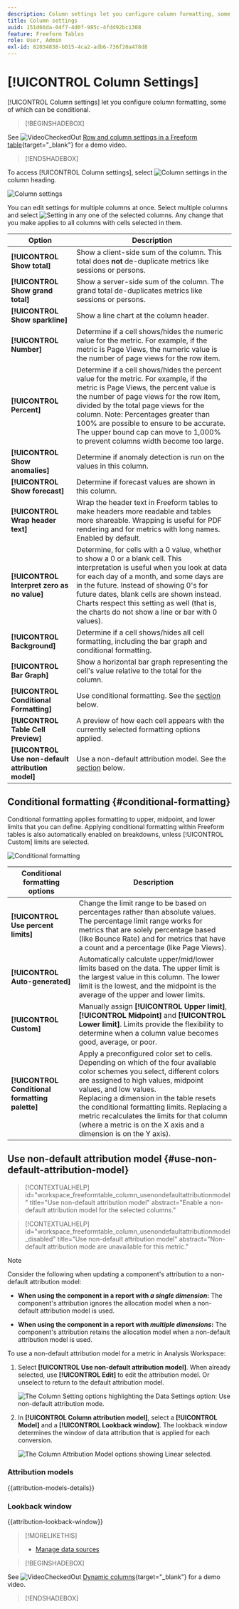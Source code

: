 ```yaml
---
description: Column settings let you configure column formatting, some of which can be conditional.
title: Column settings
uuid: 151d66da-04f7-4d0f-985c-4fdd92bc1308
feature: Freeform Tables
role: User, Admin
exl-id: 82034838-b015-4ca2-adb6-736f20a478d8
---
```


# [!UICONTROL Column Settings]

[!UICONTROL Column settings] let you configure column formatting, some of which can be conditional.


>[!BEGINSHADEBOX]

See ![VideoCheckedOut](/help/assets/icons/VideoCheckedOut.svg) [Row and column settings in a Freeform table](https://video.tv.adobe.com/v/40382/?quality=12&learn=on){target="_blank"} for a demo video.

>[!ENDSHADEBOX]


To access [!UICONTROL Column settings], select ![Column settings](https://spectrum.adobe.com/static/icons/workflow_18/Smock_Settings_18_N.svg) in the column heading.

![Column settings](assets/column-settings.png)


You can edit settings for multiple columns at once. Select multiple columns and select ![Setting](/help/assets/icons/Setting.svg) in any one of the selected columns. Any change that you make applies to all columns with cells selected in them.

| Option | Description |
| --- | --- |
| **[!UICONTROL Show total]** | Show a client-side sum of the column. This total does **not** de-duplicate metrics like sessions or persons. |
| **[!UICONTROL Show grand total]** | Show a server-side sum of the column. The grand total de-duplicates metrics like sessions or persons. |
| **[!UICONTROL Show sparkline]** | Show a line chart at the column header. | 
| **[!UICONTROL Number]** | Determine if a cell shows/hides the numeric value for the metric. For example, if the metric is Page Views, the numeric value is the number of page views for the row item. |
| **[!UICONTROL Percent]** | Determine if a cell shows/hides the percent value for the metric. For example, if the metric is Page Views, the percent value is the number of page views for the row item, divided by the total page views for the column.  Note: Percentages greater than 100% are possible to ensure to be accurate. The upper bound cap can move to 1,000% to prevent columns width become too large. |
| **[!UICONTROL Show anomalies]** | Determine if anomaly detection is run on the values in this column. |
| **[!UICONTROL Show forecast]** | Determine if forecast values are shown in this column. |
| **[!UICONTROL Wrap header text]** | Wrap the header text in Freeform tables to make headers more readable and tables more shareable. Wrapping is useful for PDF rendering and for metrics with long names. Enabled by default. |
| **[!UICONTROL Interpret zero as no value]** | Determine, for cells with a 0 value, whether to show a 0 or a blank cell. This interpretation is useful when you look at data for each day of a month, and some days are in the future.  Instead of showing 0's for future dates, blank cells are shown instead. Charts respect this setting as well (that is, the charts do not show a line or bar with 0 values). |
| **[!UICONTROL Background]** | Determine if a cell shows/hides all cell formatting, including the bar graph and conditional formatting. |
| **[!UICONTROL Bar Graph]** | Show a horizontal bar graph representing the cell's value relative to the total for the column. |
| **[!UICONTROL Conditional Formatting]** | Use conditional formatting. See the [section](#conditional-formatting) below. |
| **[!UICONTROL Table Cell Preview]** | A preview of how each cell appears with the currently selected formatting options applied. |
| **[!UICONTROL Use non-default attribution model]** | Use a non-default attribution model. See the [section](#use-non-default-attribution-model) below. | 

## Conditional formatting {#conditional-formatting}

Conditional formatting applies formatting to upper, midpoint, and lower limits that you can define. Applying conditional formatting within Freeform tables is also automatically enabled on breakdowns, unless [!UICONTROL Custom] limits are selected.

![Conditional formatting](./assets/conditional-formatting.png)

| Conditional formatting options | Description |
| --- | --- |
|**[!UICONTROL  Use percent limits]** | Change the limit range to be based on percentages rather than absolute values. The percentage limit range works for metrics that are solely percentage based (like Bounce Rate) and for metrics that have a count and a percentage (like Page Views). |
| **[!UICONTROL Auto-generated]**| Automatically calculate upper/mid/lower limits based on the data. The upper limit is the largest value in this column. The lower limit is the lowest, and the midpoint is the average of the upper and lower limits. |
| **[!UICONTROL Custom]** | Manually assign **[!UICONTROL Upper limit]**, **[!UICONTROL Midpoint]** and **[!UICONTROL Lower limit]**. Limits provide the flexibility to determine when a column value becomes good, average, or poor. |
| **[!UICONTROL Conditional formatting palette]** | Apply a preconfigured color set to cells. Depending on which of the four available color schemes you select, different colors are assigned to high values, midpoint values, and low values. <br> Replacing a dimension in the table resets the conditional formatting limits. Replacing a metric recalculates the limits for that column (where a metric is on the X axis and a dimension is on the Y axis). |

## Use non-default attribution model {#use-non-default-attribution-model}

<!-- markdownlint-disable MD034 -->

>[!CONTEXTUALHELP]
>id="workspace_freeformtable_column_usenondefaultattributionmodel"
>title="Use non-default attribution model"
>abstract="Enable a non-default attribution model for the selected columns."

<!-- markdownlint-enable MD034 -->

<!-- markdownlint-disable MD034 -->

>[!CONTEXTUALHELP]
>id="workspace_freeformtable_column_usenondefaultattributionmodel_disabled"
>title="Use non-default attribution model"
>abstract="Non-default attribution mode are unavailable for this metric."

<!-- markdownlint-enable MD034 -->


>[!NOTE]
>
>Consider the following when updating a component's attribution to a non-default attribution model:
>
>* **When using the component in a report with *a single dimension*:** The component's attribution ignores the allocation model when a non-default attribution model is used.
>
>* **When using the component in a report with *multiple dimensions*:** The component's attribution retains the allocation model when a non-default attribution model is used.
>
>

To use a non-default attribution model for a metric in Analysis Workspace:

1. Select **[!UICONTROL Use non-default attribution model]**. When already selected, use **[!UICONTROL Edit]** to edit the attribution model. Or unselect to return to the default attribution model.

   ![The Column Setting options highlighting the Data Settings option: Use non-default attribution mode.](assets/attribution-checkbox.png)

2. In **[!UICONTROL Column attribution model]**, select a **[!UICONTROL Model]** and a **[!UICONTROL Lookback window]**. The lookback window determines the window of data attribution that is applied for each conversion.

   ![The Column Attribution Model options showing Linear selected.](assets/attribution-select.png)


### Attribution models

{{attribution-models-details}}

### Lookback window

{{attribution-lookback-window}}


>[!MORELIKETHIS]
>
>* [Manage data sources](/help/analyze/analysis-workspace/visualizations/t-sync-visualization.md)


>[!BEGINSHADEBOX]

See ![VideoCheckedOut](/help/assets/icons/VideoCheckedOut.svg) [Dynamic columns](https://video.tv.adobe.com/v/23138?quality=12&learn=on){target="_blank"} for a demo video.

>[!ENDSHADEBOX]

